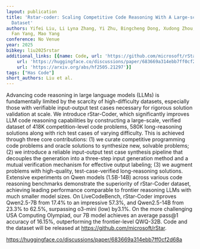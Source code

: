 ```yaml
---
layout: publication
title: 'Rstar-coder: Scaling Competitive Code Reasoning With A Large-scale Verified
  Dataset'
authors: Yifei Liu, Li Lyna Zhang, Yi Zhu, Bingcheng Dong, Xudong Zhou, Ning Shang,
  Fan Yang, Mao Yang
conference: No Venue
year: 2025
bibkey: liu2025rstar
additional_links: [{name: Code, url: 'https://github.com/microsoft/rStar'}, {name: Code,
    url: 'https://huggingface.co/discussions/paper/683669a314ebb7ff0cf2d68a'}, {name: Paper,
    url: 'https://arxiv.org/abs/hf2505.21297'}]
tags: ["Has Code"]
short_authors: Liu et al.
---
```

Advancing code reasoning in large language models (LLMs) is fundamentally limited by the scarcity of high-difficulty datasets, especially those with verifiable input-output test cases necessary for rigorous solution validation at scale. We introduce rStar-Coder, which significantly improves LLM code reasoning capabilities by constructing a large-scale, verified dataset of 418K competition-level code problems, 580K long-reasoning solutions along with rich test cases of varying difficulty. This is achieved through three core contributions: (1) we curate competitive programming code problems and oracle solutions to synthesize new, solvable problems; (2) we introduce a reliable input-output test case synthesis pipeline that decouples the generation into a three-step input generation method and a mutual verification mechanism for effective output labeling; (3) we augment problems with high-quality, test-case-verified long-reasoning solutions. Extensive experiments on Qwen models (1.5B-14B) across various code reasoning benchmarks demonstrate the superiority of rStar-Coder dataset, achieving leading performance comparable to frontier reasoning LLMs with much smaller model sizes. On LiveCodeBench, rStar-Coder improves Qwen2.5-7B from 17.4% to an impressive 57.3%, and Qwen2.5-14B from 23.3% to 62.5%, surpassing o3-mini (low) by3.1%. On the more challenging USA Computing Olympiad, our 7B model achieves an average pass@1 accuracy of 16.15%, outperforming the frontier-level QWQ-32B. Code and the dataset will be released at https://github.com/microsoft/rStar.

https://huggingface.co/discussions/paper/683669a314ebb7ff0cf2d68a